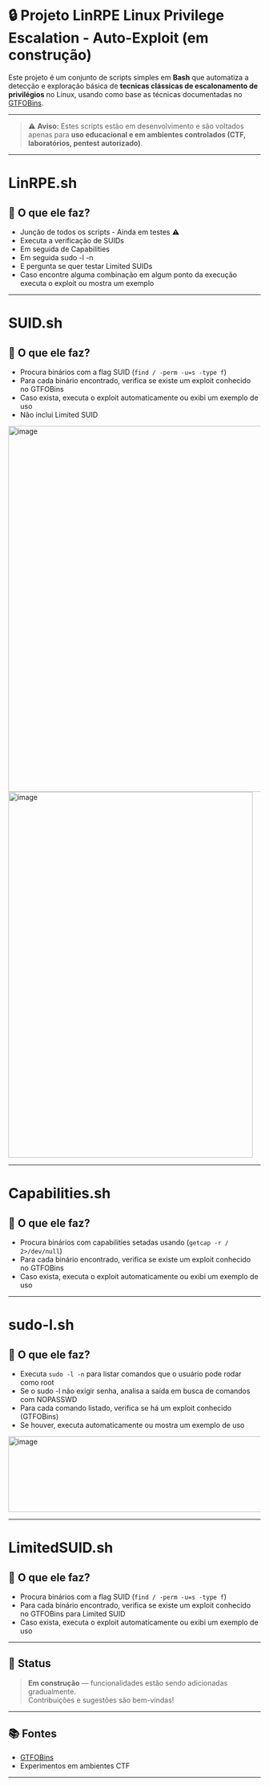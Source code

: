 # 🔒 Projeto LinRPE Linux Privilege Escalation - Auto-Exploit (em construção)

Este projeto é um conjunto de scripts simples em **Bash** que automatiza a detecção e exploração básica de **tecnicas clássicas de escalonamento de privilégios** no Linux, usando como base as técnicas documentadas no [GTFOBins](https://gtfobins.github.io/).

---
> ⚠️ **Aviso:** Estes scripts estão em desenvolvimento e são voltados apenas para **uso educacional e em ambientes controlados (CTF, laboratórios, pentest autorizado)**.

---
# LinRPE.sh
## 📌 O que ele faz?

- Junção de todos os scripts - Ainda em testes ⚠️
- Executa a verificação de SUIDs
- Em seguida de Capabilities
- Em seguida sudo -l -n
- E pergunta se quer testar Limited SUIDs
- Caso encontre alguma combinação em algum ponto da execução executa o exploit ou mostra um exemplo

---

# SUID.sh
## 📌 O que ele faz?

- Procura binários com a flag SUID (`find / -perm -u=s -type f`)
- Para cada binário encontrado, verifica se existe um exploit conhecido no GTFOBins
- Caso exista, executa o exploit automaticamente ou exibi um exemplo de uso
- Não inclui Limited SUID
  
<img width="975" height="729" alt="image" src="https://github.com/user-attachments/assets/2de67706-6da5-4aac-8455-4fab99f835d4" />
<img width="488" height="729" alt="image" src="https://github.com/user-attachments/assets/21e7210b-490d-4f3a-ace1-b0eebbb493fc" />


---

# Capabilities.sh
## 📌 O que ele faz?

- Procura binários com capabilities setadas usando (`getcap -r / 2>/dev/null`)
- Para cada binário encontrado, verifica se existe um exploit conhecido no GTFOBins
- Caso exista, executa o exploit automaticamente ou exibi um exemplo de uso

---

# sudo-l.sh
## 📌 O que ele faz?

- Executa `sudo -l -n` para listar comandos que o usuário pode rodar como root
- Se o sudo -l não exigir senha, analisa a saída em busca de comandos com NOPASSWD
- Para cada comando listado, verifica se há um exploit conhecido (GTFOBins)
- Se houver, executa automaticamente ou mostra um exemplo de uso

<img width="971" height="151" alt="image" src="https://github.com/user-attachments/assets/49c7e936-7a3e-4a96-8ece-fc0287e928b0" />

---

# LimitedSUID.sh
## 📌 O que ele faz?

- Procura binários com a flag SUID (`find / -perm -u=s -type f`)
- Para cada binário encontrado, verifica se existe um exploit conhecido no GTFOBins para Limited SUID
- Caso exista, executa o exploit automaticamente ou exibi um exemplo de uso

---

## 📅 Status

>  **Em construção** — funcionalidades estão sendo adicionadas gradualmente.  
> Contribuições e sugestões são bem-vindas!

---

## 📚 Fontes

- [GTFOBins](https://gtfobins.github.io/)
- Experimentos em ambientes CTF

---

